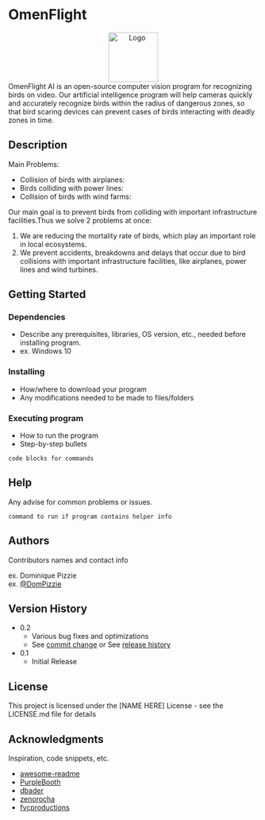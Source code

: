 # OmenFlight 
<div align="center">
   <img src="https://sun9-west.userapi.com/sun9-13/s/v1/ig2/AQK9TKQ2ldo2BUNW-Sp_ve1xWk-dAHddHVV4msr1e0tqBDPKSjt5L4MzP-l8sv-PUXDvYNEG9gfNB3YJZXWrX8YX.jpg?size=900x900&quality=95&type=album" alt="Logo" width="100" height="100">
</div>
OmenFlight AI is an open-source computer vision program for recognizing birds on video. Our artificial intelligence program will help cameras quickly and accurately recognize birds within the radius of dangerous zones, so that bird scaring devices can prevent cases of birds interacting with deadly zones in time. 

## Description
Main Problems:
* Collision of birds with airplanes: 
* Birds colliding with power lines: 
* Collision of birds with wind farms: 

Our main goal is to prevent birds from colliding with important infrastructure facilities.Thus we solve 2 problems at once:
1) We are reducing the mortality rate of birds, which play an important role in local ecosystems.
2) We prevent accidents, breakdowns and delays that occur due to bird collisions with important infrastructure facilities, like airplanes, power lines and wind turbines.

## Getting Started

### Dependencies

* Describe any prerequisites, libraries, OS version, etc., needed before installing program.
* ex. Windows 10

### Installing

* How/where to download your program
* Any modifications needed to be made to files/folders

### Executing program

* How to run the program
* Step-by-step bullets
```
code blocks for commands
```

## Help

Any advise for common problems or issues.
```
command to run if program contains helper info
```

## Authors

Contributors names and contact info

ex. Dominique Pizzie  
ex. [@DomPizzie](https://twitter.com/dompizzie)

## Version History

* 0.2
    * Various bug fixes and optimizations
    * See [commit change]() or See [release history]()
* 0.1
    * Initial Release

## License

This project is licensed under the [NAME HERE] License - see the LICENSE.md file for details

## Acknowledgments

Inspiration, code snippets, etc.
* [awesome-readme](https://github.com/matiassingers/awesome-readme)
* [PurpleBooth](https://gist.github.com/PurpleBooth/109311bb0361f32d87a2)
* [dbader](https://github.com/dbader/readme-template)
* [zenorocha](https://gist.github.com/zenorocha/4526327)
* [fvcproductions](https://gist.github.com/fvcproductions/1bfc2d4aecb01a834b46)
